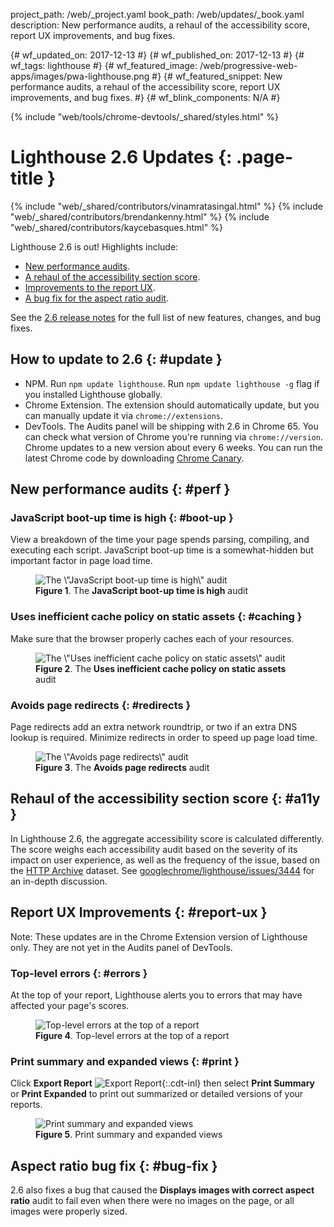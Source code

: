 project_path: /web/_project.yaml book_path: /web/updates/_book.yaml description: New performance audits, a rehaul of the accessibility score, report UX improvements, and bug fixes.

{# wf_updated_on: 2017-12-13 #} {# wf_published_on: 2017-12-13 #} {# wf_tags: lighthouse #} {# wf_featured_image: /web/progressive-web-apps/images/pwa-lighthouse.png #} {# wf_featured_snippet: New performance audits, a rehaul of the accessibility score, report UX improvements, and bug fixes. #} {# wf_blink_components: N/A #}

{% include "web/tools/chrome-devtools/_shared/styles.html" %}

# Lighthouse 2.6 Updates {: .page-title }

{% include "web/_shared/contributors/vinamratasingal.html" %} {% include "web/_shared/contributors/brendankenny.html" %} {% include "web/_shared/contributors/kaycebasques.html" %}

Lighthouse 2.6 is out! Highlights include:

* [New performance audits](#perf).
* [A rehaul of the accessibility section score](#a11y).
* [Improvements to the report UX](#report-ux).
* [A bug fix for the aspect ratio audit](#bug-fix).

See the [2.6 release notes](https://github.com/GoogleChrome/lighthouse/releases/tag/v2.6.0) for the full list of new features, changes, and bug fixes.

## How to update to 2.6 {: #update }

* NPM. Run `npm update lighthouse`. Run `npm update lighthouse -g` flag if you installed Lighthouse globally.
* Chrome Extension. The extension should automatically update, but you can manually update it via `chrome://extensions`.
* DevTools. The Audits panel will be shipping with 2.6 in Chrome 65. You can check what version of Chrome you're running via `chrome://version`. Chrome updates to a new version about every 6 weeks. You can run the latest Chrome code by downloading [Chrome Canary](https://www.google.com/chrome/browser/canary.html).

## New performance audits {: #perf }

### JavaScript boot-up time is high {: #boot-up }

View a breakdown of the time your page spends parsing, compiling, and executing each script. JavaScript boot-up time is a somewhat-hidden but important factor in page load time.

<figure>
  <img src="/web/updates/images/2017/12/bootup.png"
       alt="The \&quot;JavaScript boot-up time is high\&quot; audit"/>
  <figcaption>
    <b>Figure 1</b>. The <b>JavaScript boot-up time is high</b> audit
  </figcaption>
</figure>

### Uses inefficient cache policy on static assets {: #caching }

Make sure that the browser properly caches each of your resources.

<figure>
  <img src="/web/updates/images/2017/12/cache-policy.png"
       alt="The \&quot;Uses inefficient cache policy on static assets\&quot; audit"/>
  <figcaption>
    <b>Figure 2</b>. The <b>Uses inefficient cache policy on static assets</b> audit
  </figcaption>
</figure>

### Avoids page redirects {: #redirects }

Page redirects add an extra network roundtrip, or two if an extra DNS lookup is required. Minimize redirects in order to speed up page load time.

<figure>
  <img src="/web/updates/images/2017/12/redirects.png"
       alt="The \&quot;Avoids page redirects\&quot; audit"/>
  <figcaption>
    <b>Figure 3</b>. The <b>Avoids page redirects</b> audit
  </figcaption>
</figure>

## Rehaul of the accessibility section score {: #a11y }

In Lighthouse 2.6, the aggregate accessibility score is calculated differently. The score weighs each accessibility audit based on the severity of its impact on user experience, as well as the frequency of the issue, based on the [HTTP Archive](http://httparchive.org/) dataset. See [googlechrome/lighthouse/issues/3444](https://github.com/GoogleChrome/lighthouse/issues/3444) for an in-depth discussion.

## Report UX Improvements {: #report-ux }

Note: These updates are in the Chrome Extension version of Lighthouse only. They are not yet in the Audits panel of DevTools.

### Top-level errors {: #errors }

At the top of your report, Lighthouse alerts you to errors that may have affected your page's scores.

<figure>
  <img src="/web/updates/images/2017/12/errors.png"
       alt="Top-level errors at the top of a report"/>
  <figcaption>
    <b>Figure 4</b>. Top-level errors at the top of a report
  </figcaption>
</figure>

### Print summary and expanded views {: #print }

Click **Export Report** ![Export Report](/web/updates/images/2017/12/export-report.png){:.cdt-inl} then select **Print Summary** or **Print Expanded** to print out summarized or detailed versions of your reports.

<figure>
  <img src="/web/updates/images/2017/12/print.png"
       alt="Print summary and expanded views"/>
  <figcaption>
    <b>Figure 5</b>. Print summary and expanded views
  </figcaption>
</figure>

## Aspect ratio bug fix {: #bug-fix }

2.6 also fixes a bug that caused the **Displays images with correct aspect ratio** audit to fail even when there were no images on the page, or all images were properly sized.